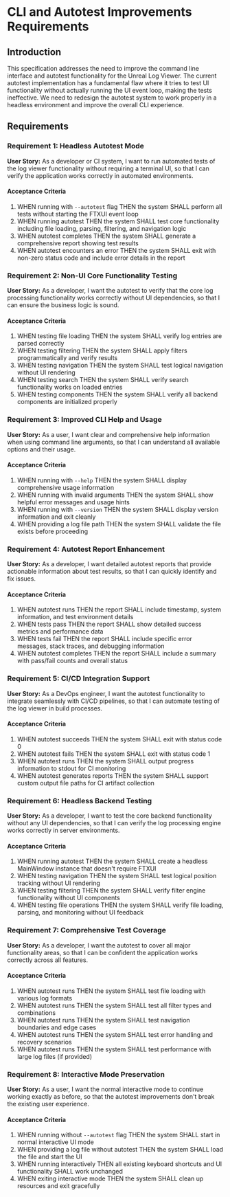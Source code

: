 # CLI and Autotest Improvements Requirements

## Introduction

This specification addresses the need to improve the command line interface and autotest functionality for the Unreal Log Viewer. The current autotest implementation has a fundamental flaw where it tries to test UI functionality without actually running the UI event loop, making the tests ineffective. We need to redesign the autotest system to work properly in a headless environment and improve the overall CLI experience.

## Requirements

### Requirement 1: Headless Autotest Mode

**User Story:** As a developer or CI system, I want to run automated tests of the log viewer functionality without requiring a terminal UI, so that I can verify the application works correctly in automated environments.

#### Acceptance Criteria

1. WHEN running with `--autotest` flag THEN the system SHALL perform all tests without starting the FTXUI event loop
2. WHEN running autotest THEN the system SHALL test core functionality including file loading, parsing, filtering, and navigation logic
3. WHEN autotest completes THEN the system SHALL generate a comprehensive report showing test results
4. WHEN autotest encounters an error THEN the system SHALL exit with non-zero status code and include error details in the report

### Requirement 2: Non-UI Core Functionality Testing

**User Story:** As a developer, I want the autotest to verify that the core log processing functionality works correctly without UI dependencies, so that I can ensure the business logic is sound.

#### Acceptance Criteria

1. WHEN testing file loading THEN the system SHALL verify log entries are parsed correctly
2. WHEN testing filtering THEN the system SHALL apply filters programmatically and verify results
3. WHEN testing navigation THEN the system SHALL test logical navigation without UI rendering
4. WHEN testing search THEN the system SHALL verify search functionality works on loaded entries
5. WHEN testing components THEN the system SHALL verify all backend components are initialized properly

### Requirement 3: Improved CLI Help and Usage

**User Story:** As a user, I want clear and comprehensive help information when using command line arguments, so that I can understand all available options and their usage.

#### Acceptance Criteria

1. WHEN running with `--help` THEN the system SHALL display comprehensive usage information
2. WHEN running with invalid arguments THEN the system SHALL show helpful error messages and usage hints
3. WHEN running with `--version` THEN the system SHALL display version information and exit cleanly
4. WHEN providing a log file path THEN the system SHALL validate the file exists before proceeding

### Requirement 4: Autotest Report Enhancement

**User Story:** As a developer, I want detailed autotest reports that provide actionable information about test results, so that I can quickly identify and fix issues.

#### Acceptance Criteria

1. WHEN autotest runs THEN the report SHALL include timestamp, system information, and test environment details
2. WHEN tests pass THEN the report SHALL show detailed success metrics and performance data
3. WHEN tests fail THEN the report SHALL include specific error messages, stack traces, and debugging information
4. WHEN autotest completes THEN the report SHALL include a summary with pass/fail counts and overall status

### Requirement 5: CI/CD Integration Support

**User Story:** As a DevOps engineer, I want the autotest functionality to integrate seamlessly with CI/CD pipelines, so that I can automate testing of the log viewer in build processes.

#### Acceptance Criteria

1. WHEN autotest succeeds THEN the system SHALL exit with status code 0
2. WHEN autotest fails THEN the system SHALL exit with status code 1
3. WHEN autotest runs THEN the system SHALL output progress information to stdout for CI monitoring
4. WHEN autotest generates reports THEN the system SHALL support custom output file paths for CI artifact collection

### Requirement 6: Headless Backend Testing

**User Story:** As a developer, I want to test the core backend functionality without any UI dependencies, so that I can verify the log processing engine works correctly in server environments.

#### Acceptance Criteria

1. WHEN running autotest THEN the system SHALL create a headless MainWindow instance that doesn't require FTXUI
2. WHEN testing navigation THEN the system SHALL test logical position tracking without UI rendering
3. WHEN testing filtering THEN the system SHALL verify filter engine functionality without UI components
4. WHEN testing file operations THEN the system SHALL verify file loading, parsing, and monitoring without UI feedback

### Requirement 7: Comprehensive Test Coverage

**User Story:** As a developer, I want the autotest to cover all major functionality areas, so that I can be confident the application works correctly across all features.

#### Acceptance Criteria

1. WHEN autotest runs THEN the system SHALL test file loading with various log formats
2. WHEN autotest runs THEN the system SHALL test all filter types and combinations
3. WHEN autotest runs THEN the system SHALL test navigation boundaries and edge cases
4. WHEN autotest runs THEN the system SHALL test error handling and recovery scenarios
5. WHEN autotest runs THEN the system SHALL test performance with large log files (if provided)

### Requirement 8: Interactive Mode Preservation

**User Story:** As a user, I want the normal interactive mode to continue working exactly as before, so that the autotest improvements don't break the existing user experience.

#### Acceptance Criteria

1. WHEN running without `--autotest` flag THEN the system SHALL start in normal interactive UI mode
2. WHEN providing a log file without autotest THEN the system SHALL load the file and start the UI
3. WHEN running interactively THEN all existing keyboard shortcuts and UI functionality SHALL work unchanged
4. WHEN exiting interactive mode THEN the system SHALL clean up resources and exit gracefully